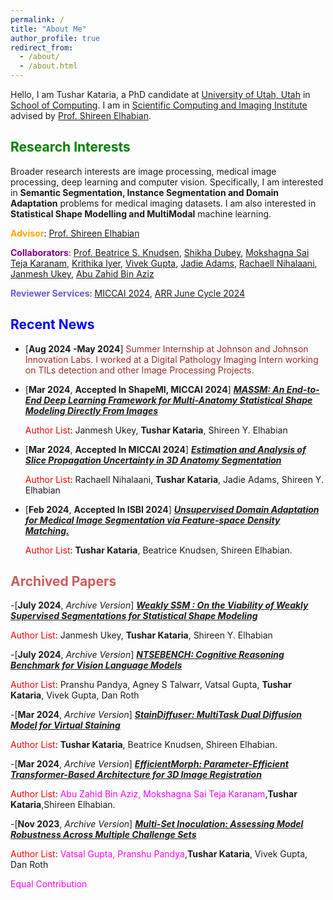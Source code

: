 ```yaml
---
permalink: /
title: "About Me"
author_profile: true
redirect_from: 
  - /about/
  - /about.html
---
```



Hello, I am Tushar Kataria, a PhD candidate at [University of Utah, Utah](https://www.utah.edu/) in [School of Computing](https://www.cs.utah.edu/). I am in [Scientific Computing and Imaging Institute](https://www.sci.utah.edu/) advised by [Prof. Shireen Elhabian](https://www.sci.utah.edu/~shireen/).

<span style="color:green;">Research Interests</span>
------
Broader research interests are image processing, medical image processing, deep learning and computer vision. Specifically, I am interested in **Semantic Segmentation, Instance Segmentation and Domain Adaptation** problems for medical imaging datasets. I am also interested in **Statistical Shape Modelling and MultiModal** machine learning.

<span style="color:orange;">**Advisor**</span>: [Prof. Shireen Elhabian](https://www.sci.utah.edu/~shireen/)

<span style="color:purple;">**Collaborators**</span>: [Prof. Beatrice S. Knudsen](https://healthcare.utah.edu/fad/mddetail.php?physicianID=u6028236#tabAcademic), [Shikha Dubey](https://sites.google.com/view/shikha-dubey/), [Mokshagna Sai Teja Karanam](https://www.linkedin.com/in/mokshagna-sai-teja-karanam-372022169/), [Krithika Iyer](https://www.linkedin.com/in/iyerkrithika21/), [Vivek Gupta](https://vgupta123.github.io/), [Jadie Adams](http://www.sci.utah.edu/~jadie/), [Rachaell Nihalaani](https://www.linkedin.com/in/rachaell-nihalaani/), [Janmesh Ukey](https://www.linkedin.com/in/janmesh-ukey/), [Abu Zahid Bin Aziz](https://www.researchgate.net/profile/Abu-Zahid-Bin-Aziz) 

<span style="color:SlateBlue;">**Reviewer Services**</span>: [MICCAI 2024](https://conferences.miccai.org/2024/en/), [ARR June Cycle 2024](https://openreview.net/group?id=aclweb.org/ACL/ARR/2024/June)

<span style="color:blue;">Recent News</span>
------

- [**Aug 2024 -May 2024**] <span style="color:brown;"> Summer Internship at Johnson and Johnson Innovation Labs. I worked at a Digital Pathology Imaging Intern working on TILs detection and other Image Processing Projects. </span>

- [**Mar 2024**, **Accepted In ShapeMI, MICCAI 2024**] [***MASSM: An End-to-End Deep Learning Framework for Multi-Anatomy Statistical Shape Modeling Directly From Images***](https://arxiv.org/abs/2403.11008) 
	
	<span style="color:red;">Author List</span>: Janmesh Ukey, **Tushar Kataria**, Shireen Y. Elhabian

- [**Mar 2024**, **Accepted In MICCAI 2024**] [***Estimation and Analysis of Slice Propagation Uncertainty in 3D Anatomy Segmentation***](https://arxiv.org/abs/2403.12290)

	<span style="color:red;">Author List</span>: Rachaell Nihalaani, **Tushar Kataria**, Jadie Adams, Shireen Y. Elhabian

- [**Feb 2024**, **Accepted In ISBI 2024**] [***Unsupervised Domain Adaptation for Medical Image Segmentation via Feature-space Density Matching.***](https://arxiv.org/abs/2305.05789)

	<span style="color:red;">Author List</span>: **Tushar Kataria**, Beatrice Knudsen, Shireen  Elhabian.

<span style="color:IndianRed;">Archived Papers</span>
------

-[**July 2024**, *Archive Version*] [***Weakly SSM : On the Viability of Weakly Supervised Segmentations for Statistical Shape Modeling***](https://arxiv.org/abs/2407.15260)

<span style="color:red;">Author List</span>: Janmesh Ukey, **Tushar Kataria**, Shireen Y. Elhabian

-[**July 2024**, *Archive Version*] [***NTSEBENCH: Cognitive Reasoning Benchmark for Vision Language Models***](https://arxiv.org/abs/2407.10380)

<span style="color:red;">Author List</span>: Pranshu Pandya, Agney S Talwarr, Vatsal Gupta, **Tushar Kataria**, Vivek Gupta, Dan Roth

-[**Mar 2024**, *Archive Version*] [***StainDiffuser: MultiTask Dual Diffusion Model for Virtual Staining***](https://arxiv.org/abs/2403.11340)

<span style="color:red;">Author List</span>: **Tushar Kataria**, Beatrice Knudsen, Shireen  Elhabian.

-[**Mar 2024**, *Archive Version*] [***EfficientMorph: Parameter-Efficient Transformer-Based Architecture for 3D Image Registration***](https://arxiv.org/abs/2403.11026)

<span style="color:red;">Author List</span>: <span style="color:magenta;">Abu Zahid Bin Aziz, Mokshagna Sai Teja Karanam</span>,**Tushar Kataria**,Shireen  Elhabian.

-[**Nov 2023**, *Archive Version*] [***Multi-Set Inoculation: Assessing Model Robustness Across Multiple Challenge Sets***](https://arxiv.org/abs/2311.08662)

<span style="color:red;">Author List</span>: <span style="color:magenta;">Vatsal Gupta, Pranshu Pandya</span>,**Tushar Kataria**, Vivek Gupta, Dan Roth


<span style="color:magenta;">Equal Contribution</span>

